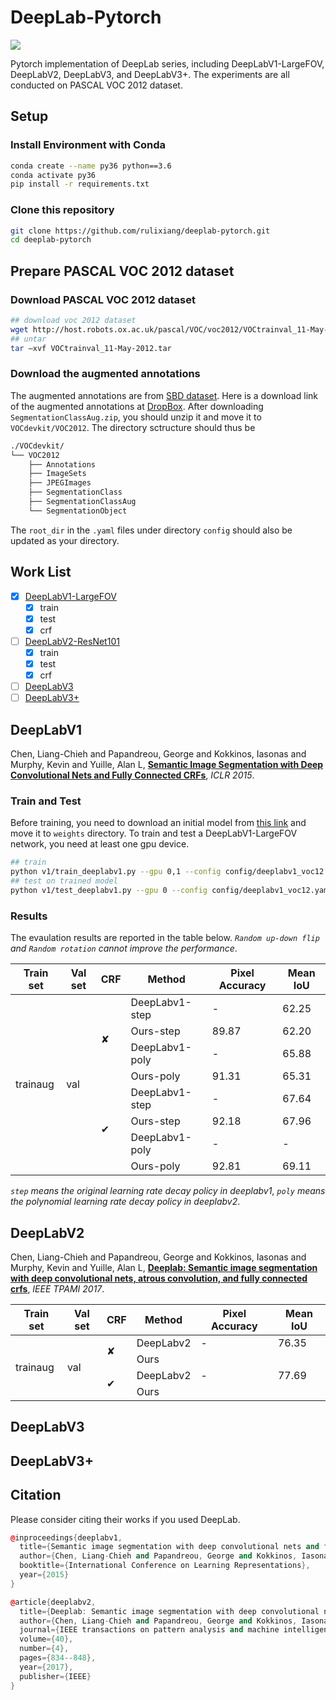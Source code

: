 # DeepLab-Pytorch

![](https://img.shields.io/badge/Language-Python-blue.svg)

Pytorch implementation of DeepLab series, including DeepLabV1-LargeFOV, DeepLabV2, DeepLabV3, and DeepLabV3+. The experiments are all conducted on PASCAL VOC 2012 dataset.

## Setup

### Install Environment with Conda
``` bash
conda create --name py36 python==3.6
conda activate py36
pip install -r requirements.txt
```
### Clone this repository
``` bash
git clone https://github.com/rulixiang/deeplab-pytorch.git
cd deeplab-pytorch
```

## Prepare PASCAL VOC 2012 dataset

### Download PASCAL VOC 2012 dataset

``` bash
## download voc 2012 dataset
wget http://host.robots.ox.ac.uk/pascal/VOC/voc2012/VOCtrainval_11-May-2012.tar
## untar
tar –xvf VOCtrainval_11-May-2012.tar
```
### Download the augmented annotations
The augmented annotations are from [SBD dataset](http://home.bharathh.info/pubs/codes/SBD/download.html). Here is a download link of the augmented annotations at
[DropBox](https://www.dropbox.com/s/oeu149j8qtbs1x0/SegmentationClassAug.zip?dl=0). After downloading ``` SegmentationClassAug.zip ```, you should unzip it and move it to ```VOCdevkit/VOC2012```. The directory sctructure should thus be 

``` bash
./VOCdevkit/
└── VOC2012
    ├── Annotations
    ├── ImageSets
    ├── JPEGImages
    ├── SegmentationClass
    ├── SegmentationClassAug
    └── SegmentationObject
```
The ```root_dir``` in the ```.yaml``` files under directory ```config``` should also be updated as your directory.

## Work List
- [x] [DeepLabV1-LargeFOV](#DeepLabV1)
  - [x] train
  - [x] test
  - [x] crf
- [ ] [DeepLabV2-ResNet101](#DeepLabV2)
  - [x] train
  - [x] test
  - [x] crf
- [ ] [DeepLabV3](#DeepLabV3)
- [ ] [DeepLabV3+](#DeepLabV3+)

## DeepLabV1
Chen, Liang-Chieh and Papandreou, George and Kokkinos, Iasonas and Murphy, Kevin and Yuille, Alan L, [**Semantic Image Segmentation with Deep Convolutional Nets and Fully Connected CRFs**](https://arxiv.org/abs/1412.7062), *ICLR 2015*. 
### Train and Test
Before training, you need to download an initial model from [this link](https://github.com/wangleihitcs/DeepLab-V1-PyTorch/blob/master/data/deeplab_largeFOV.pth) and move it to ```weights``` directory.
To train and test a DeepLabV1-LargeFOV network, you need at least one gpu device.

``` bash
## train
python v1/train_deeplabv1.py --gpu 0,1 --config config/deeplabv1_voc12.yaml
## test on trained model
python v1/test_deeplabv1.py --gpu 0 --config config/deeplabv1_voc12.yaml --crf True
```
### Results
The evaulation results are reported in the table below. *``` Random up-down flip ``` and ``` Random rotation ``` cannot improve the performance*.

<table>
<thead>
  <tr>
    <th>Train set</th>
    <th>Val set</th>
    <th>CRF</th>
    <th>Method</th>
    <th>Pixel Accuracy</th>
    <th>Mean IoU</th>
  </tr>
</thead>
<tbody>
  <tr>
    <td rowspan="8">trainaug</td>
    <td rowspan="8">val</td>
    <td rowspan="4">&#10008;</td>
    <td>DeepLabv1-step</td>
    <td>-</td>
    <td>62.25</td>
  </tr>
  <tr>
    <td>Ours-step</td>
    <td>89.87</td>
    <td>62.20</td>
  </tr>
  <tr>
    <td>DeepLabv1-poly</td>
    <td>-</td>
    <td>65.88</td>
  </tr>
  <tr>
    <td>Ours-poly</td>
    <td>91.31</td>
    <td>65.31</td>
  </tr>
  <tr>
    <td rowspan="4">&#10004;</td>
    <td>DeepLabv1-step</td>
    <td>-</td>
    <td>67.64</td>
  </tr>
  <tr>
    <td>Ours-step</td>
    <td>92.18</td>
    <td>67.96</td>
  </tr>
  <tr>
    <td>DeepLabv1-poly</td>
    <td>-</td>
    <td>-</td>
  </tr>
  <tr>
    <td>Ours-poly</td>
    <td>92.81</td>
    <td>69.11</td>
  </tr>
</tbody>
</table>

*```step``` means the original learning rate decay policy in deeplabv1*,
*```poly``` means the polynomial learning rate decay policy in deeplabv2*.

## DeepLabV2
Chen, Liang-Chieh and Papandreou, George and Kokkinos, Iasonas and Murphy, Kevin and Yuille, Alan L, [**Deeplab: Semantic image segmentation with deep convolutional nets, atrous convolution, and fully connected crfs**](https://arxiv.org/abs/1606.00915), *IEEE TPAMI 2017*.

<table>
<thead>
  <tr>
    <th>Train set</th>
    <th>Val set</th>
    <th>CRF</th>
    <th>Method</th>
    <th>Pixel Accuracy</th>
    <th>Mean IoU</th>
  </tr>
</thead>
<tbody>
  <tr>
    <td rowspan="4">trainaug</td>
    <td rowspan="4">val</td>
    <td rowspan="2">&#10008;</td>
    <td>DeepLabv2</td>
    <td>-</td>
    <td>76.35</td>
  </tr>
  <tr>
    <td>Ours</td>
    <td></td>
    <td></td>
  </tr>
  <tr>
    <td rowspan="2">&#10004;</td>
    <td>DeepLabv2</td>
    <td>-</td>
    <td>77.69</td>
  </tr>
  <tr>
    <td>Ours</td>
    <td></td>
    <td></td>
  </tr>
</tbody>
</table>

## DeepLabV3

## DeepLabV3+

## Citation
Please consider citing their works if you used DeepLab.
``` c++
@inproceedings{deeplabv1,
  title={Semantic image segmentation with deep convolutional nets and fully connected crfs},
  author={Chen, Liang-Chieh and Papandreou, George and Kokkinos, Iasonas and Murphy, Kevin and Yuille, Alan L},
  booktitle={International Conference on Learning Representations},
  year={2015}
}

@article{deeplabv2,
  title={Deeplab: Semantic image segmentation with deep convolutional nets, atrous convolution, and fully connected crfs},
  author={Chen, Liang-Chieh and Papandreou, George and Kokkinos, Iasonas and Murphy, Kevin and Yuille, Alan L},
  journal={IEEE transactions on pattern analysis and machine intelligence},
  volume={40},
  number={4},
  pages={834--848},
  year={2017},
  publisher={IEEE}
}
```